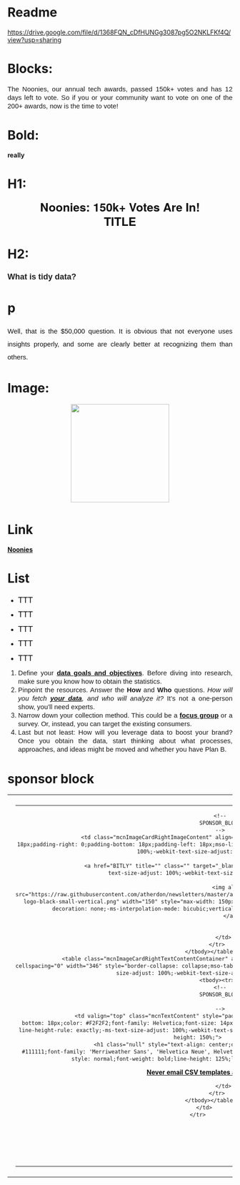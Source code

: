 # Readme

https://drive.google.com/file/d/1368FQN_cDfHUNGg3087pg5O2NKLFKf4Q/view?usp=sharing


# Blocks:

<div dir="ltr" style="text-align: justify;"><span style="font-size:15px"><span style="font-family:trebuchet ms,lucida
grande,lucida sans unicode,lucida sans,tahoma,sans-serif">The Noonies, our annual tech awards, passed 150k+ votes and has 12 days left to vote. So if you or your community want to vote on one of the 200+ awards, now is the time to vote!</span></span></div>

# Bold:

<strong>really</strong>

# H1:

<h1 class="null" dir="ltr" style="text-align: center;display: block;margin: 0;padding: 0;color: #111111;font-family: 'Merriweather Sans', 'Helvetica Neue', Helvetica, Arial, sans-serif;font-size: 26px;font-style: normal;font-weight: bold;line-height: 125%;letter-spacing: normal;">Noonies: 150k+ Votes Are In!</h1><h1 class="null" dir="ltr" style="text-align: center;display: block;margin: 0;padding: 0;color: #111111;font-family: 'Merriweather Sans', 'Helvetica Neue', Helvetica, Arial, sans-serif;font-size: 26px;font-style: normal;font-weight: bold;line-height: 125%;letter-spacing: normal;">TITLE</h1>


# H2:

<h2 dir="ltr" style="text-align: left;display: block;margin: 0;padding: 0;color: #202020;font-family: Helvetica;font-size: 22px;font-style: normal;font-weight: bold;line-height: 125%;letter-spacing: normal;"><span style="font-family:trebuchet ms,lucida grande,lucida sans unicode,lucida sans,tahoma,sans-serif"><span style="font-size:18px"><strong id="docs-5b1">What is tidy data?</strong></span></span></h2>

# p

<p dir="ltr" style="text-align: justify;line-height: 150%;margin: 10px 0;padding: 0;mso-line-height-rule: exactly;-ms-text-size-adjust: 100%;-webkit-text-size-adjust: 100%;color: #111111;font-family: 'Source Sans Pro', 'Helvetica Neue', Helvetica, Arial, sans-serif;font-size: 18px;"><span style="font-size:15px"><span style="font-family:trebuchet ms,lucida grande,lucida sans unicode,lucida sans,tahoma,sans-serif">Well, that is the $50,000 question. It is obvious that not everyone uses insights properly, and some&nbsp;are clearly better at recognizing them than others.</span></span></p>

# Image:

 <div dir="ltr" style="text-align: center;"><span style="font-family:georgia,times,times new roman,serif"><span style="font-size:17px"><a href="#" style="mso-line-height-rule: exactly;-ms-text-size-adjust: 100%;-webkit-text-size-adjust: 100%;color: #111111;font-weight: bold;text-decoration: underline;"><img alt=""  height="220" src="" style="border: 0px initial;width: 220px;height: 220px;margin: 0px;outline: none;text-decoration: none;-ms-interpolation-mode: bicubic;" width="220"></a></span></span></div>

# Link

 <a href="https://noonies.tech/" style="mso-line-height-rule: exactly;-ms-text-size-adjust: 100%;-webkit-text-size-adjust: 100%;color: #111111;font-weight: bold;text-decoration: underline;">Noonies</a>

# List

<ul>
	<li dir="ltr" style="mso-line-height-rule: exactly;-ms-text-size-adjust: 100%;-webkit-text-size-adjust: 100%;">
	<p dir="ltr" role="presentation" style="line-height: 125%;margin: 10px 0;padding: 0;mso-line-height-rule: exactly;-ms-text-size-adjust: 100%;-webkit-text-size-adjust: 100%;color: #111111;font-family: 'Source Sans Pro', 'Helvetica Neue', Helvetica, Arial, sans-serif;font-size: 18px;text-align: left;">TTT</p>
	</li>
	<li dir="ltr" style="mso-line-height-rule: exactly;-ms-text-size-adjust: 100%;-webkit-text-size-adjust: 100%;">
	<p dir="ltr" role="presentation" style="line-height: 125%;margin: 10px 0;padding: 0;mso-line-height-rule: exactly;-ms-text-size-adjust: 100%;-webkit-text-size-adjust: 100%;color: #111111;font-family: 'Source Sans Pro', 'Helvetica Neue', Helvetica, Arial, sans-serif;font-size: 18px;text-align: left;">TTT</p>
	</li>
	<li dir="ltr" style="mso-line-height-rule: exactly;-ms-text-size-adjust: 100%;-webkit-text-size-adjust: 100%;">
	<p dir="ltr" role="presentation" style="line-height: 125%;margin: 10px 0;padding: 0;mso-line-height-rule: exactly;-ms-text-size-adjust: 100%;-webkit-text-size-adjust: 100%;color: #111111;font-family: 'Source Sans Pro', 'Helvetica Neue', Helvetica, Arial, sans-serif;font-size: 18px;text-align: left;">TTT</p>
	</li>
  <li dir="ltr" style="mso-line-height-rule: exactly;-ms-text-size-adjust: 100%;-webkit-text-size-adjust: 100%;">
	<p dir="ltr" role="presentation" style="line-height: 125%;margin: 10px 0;padding: 0;mso-line-height-rule: exactly;-ms-text-size-adjust: 100%;-webkit-text-size-adjust: 100%;color: #111111;font-family: 'Source Sans Pro', 'Helvetica Neue', Helvetica, Arial, sans-serif;font-size: 18px;text-align: left;">TTT</p>
	</li>
  <li dir="ltr" style="mso-line-height-rule: exactly;-ms-text-size-adjust: 100%;-webkit-text-size-adjust: 100%;">
	<p dir="ltr" role="presentation" style="line-height: 125%;margin: 10px 0;padding: 0;mso-line-height-rule: exactly;-ms-text-size-adjust: 100%;-webkit-text-size-adjust: 100%;color: #111111;font-family: 'Source Sans Pro', 'Helvetica Neue', Helvetica, Arial, sans-serif;font-size: 18px;text-align: left;">TTT</p>
	</li>
</ul>

<ol dir="ltr">
	<li style="text-align: justify;mso-line-height-rule: exactly;-ms-text-size-adjust: 100%;-webkit-text-size-adjust: 100%;"><span style="font-size:15px"><span style="font-family:trebuchet ms,lucida grande,lucida sans unicode,lucida sans,tahoma,sans-serif">Define your <a href="https://hackernoon.com/empathy-economy-learn-from-3-brands-that-do-it-better-u73u3u44" target="_blank" style="mso-line-height-rule: exactly;-ms-text-size-adjust: 100%;-webkit-text-size-adjust: 100%;color: #111111;font-weight: bold;text-decoration: underline;">data goals and objectives</a>. Before diving into research, make sure you know how to obtain the statistics.</span></span></li>
	<li style="text-align: justify;mso-line-height-rule: exactly;-ms-text-size-adjust: 100%;-webkit-text-size-adjust: 100%;"><span style="font-size:15px"><span style="font-family:trebuchet ms,lucida grande,lucida sans unicode,lucida sans,tahoma,sans-serif">Pinpoint the resources. Answer the <strong>How</strong> and <strong>Who</strong> questions. <em>How will you fetch <a href="https://hackernoon.com/the-mass-storing-of-data-can-turn-the-consumer-into-the-new-farmer-m63d3ezn" target="_blank" style="mso-line-height-rule: exactly;-ms-text-size-adjust: 100%;-webkit-text-size-adjust: 100%;color: #111111;font-weight: bold;text-decoration: underline;">your data</a>, and who will analyze it?</em> It’s not a one-person show, you’ll need experts.</span></span></li>
	<li style="text-align: justify;mso-line-height-rule: exactly;-ms-text-size-adjust: 100%;-webkit-text-size-adjust: 100%;"><span style="font-size:15px"><span style="font-family:trebuchet ms,lucida grande,lucida sans unicode,lucida sans,tahoma,sans-serif">Narrow down your collection method. This could be a <a href="https://hackernoon.com/how-to-run-successful-online-focus-groups-a-101-for-wfh-beginners-ch213uab" target="_blank" style="mso-line-height-rule: exactly;-ms-text-size-adjust: 100%;-webkit-text-size-adjust: 100%;color: #111111;font-weight: bold;text-decoration: underline;">focus group</a> or a survey. Or, instead, you can target the existing consumers.</span></span></li>
	<li style="text-align: justify;mso-line-height-rule: exactly;-ms-text-size-adjust: 100%;-webkit-text-size-adjust: 100%;"><span style="font-size:15px"><span style="font-family:trebuchet ms,lucida grande,lucida sans unicode,lucida sans,tahoma,sans-serif">Last but not least: How will you leverage data to boost your brand? Once you obtain the data, start thinking about what processes, approaches, and ideas might be moved and whether you have Plan B.</span></span></li>
</ol>

# sponsor block

   <table border="0" cellpadding="0" cellspacing="0" width="100%" class="mcnImageCardBlock" style="border-collapse: collapse;mso-table-lspace: 0pt;mso-table-rspace: 0pt;-ms-text-size-adjust: 100%;-webkit-text-size-adjust: 100%;">
    <tbody class="mcnImageCardBlockOuter">
        <tr>
            <td class="mcnImageCardBlockInner" valign="top" style="padding-top: 9px;padding-right: 18px;padding-bottom: 9px;padding-left: 18px;mso-line-height-rule: exactly;-ms-text-size-adjust: 100%;-webkit-text-size-adjust: 100%;">

<table border="0" cellpadding="0" cellspacing="0" class="mcnImageCardRightContentOuter" width="100%" style="border-collapse: collapse;mso-table-lspace: 0pt;mso-table-rspace: 0pt;-ms-text-size-adjust: 100%;-webkit-text-size-adjust: 100%;">
    <tbody><tr>
        <td align="center" valign="top" class="mcnImageCardRightContentInner" style="padding: 0;mso-line-height-rule: exactly;-ms-text-size-adjust: 100%;-webkit-text-size-adjust: 100%;">
            <table align="left" border="0" cellpadding="0" cellspacing="0" class="mcnImageCardRightImageContentContainer" width="200" style="border-collapse: collapse;mso-table-lspace: 0pt;mso-table-rspace: 0pt;-ms-text-size-adjust: 100%;-webkit-text-size-adjust: 100%;">
                <tbody><tr>

                  <!--
                  SPONSOR_BLOCK
                  -->
                    <td class="mcnImageCardRightImageContent" align="center" valign="top" style="padding-top: 18px;padding-right: 0;padding-bottom: 18px;padding-left: 18px;mso-line-height-rule: exactly;-ms-text-size-adjust: 100%;-webkit-text-size-adjust: 100%;">

                        <a href="BITLY" title="" class="" target="_blank" style="mso-line-height-rule: exactly;-ms-text-size-adjust: 100%;-webkit-text-size-adjust: 100%;">

                        <img alt="" src="https://raw.githubusercontent.com/atherdon/newsletters/master/archive/logos/thematic/2020/September/flatfile-logo-black-small-vertical.png" width="150" style="max-width: 150px;border: 0;height: auto;outline: none;text-decoration: none;-ms-interpolation-mode: bicubic;vertical-align: bottom;" class="mcnImage">
                        </a>


                    </td>
                </tr>
            </tbody></table>
            <table class="mcnImageCardRightTextContentContainer" align="right" border="0" cellpadding="0" cellspacing="0" width="346" style="border-collapse: collapse;mso-table-lspace: 0pt;mso-table-rspace: 0pt;-ms-text-size-adjust: 100%;-webkit-text-size-adjust: 100%;">
                <tbody><tr>
                  <!--
                  SPONSOR_BLOCK

                  -->
                    <td valign="top" class="mcnTextContent" style="padding-right: 18px;padding-top: 18px;padding-bottom: 18px;color: #F2F2F2;font-family: Helvetica;font-size: 14px;font-weight: normal;text-align: center;mso-line-height-rule: exactly;-ms-text-size-adjust: 100%;-webkit-text-size-adjust: 100%;word-break: break-word;line-height: 150%;">
                        <h1 class="null" style="text-align: center;display: block;margin: 0;padding: 0;color: #111111;font-family: 'Merriweather Sans', 'Helvetica Neue', Helvetica, Arial, sans-serif;font-size: 26px;font-style: normal;font-weight: bold;line-height: 125%;letter-spacing: normal;"><br>
<a href="BITLY" target="_blank" style="mso-line-height-rule: exactly;-ms-text-size-adjust: 100%;-webkit-text-size-adjust: 100%;color: #111111;font-weight: bold;text-decoration: underline;"><strong>Never email CSV templates again</strong></a></h1>

                    </td>
                </tr>
            </tbody></table>
        </td>
    </tr>
</tbody></table>


            </td>
        </tr>
    </tbody>
</table>
